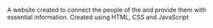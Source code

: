A website created to connect the people of the and provide them with essential information.
Created using HTML, CSS and JavaScript 
